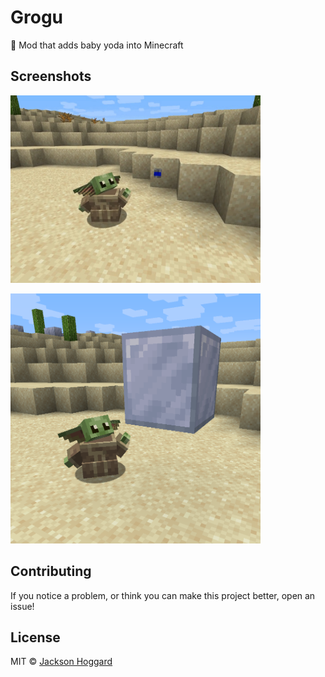 # Grogu
🧊 Mod that adds baby yoda into Minecraft

## Screenshots
<p align="left">
    <img width="400" height="300" src="https://raw.githubusercontent.com/JacksonHoggard/JacksonHoggard.github.io/main/images/grogu.jpg">
</p>
<p align="left">
    <img width="400" height="400" src="https://raw.githubusercontent.com/JacksonHoggard/JacksonHoggard.github.io/main/images/grogu1.png">
</p>

## Contributing
If you notice a problem, or think you can make this project better, open an issue!

## License
MIT © [Jackson Hoggard](LICENSE)